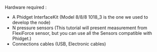 Hardware required : 
- A Phidget InterfaceKit (Model 8/8/8 1018_3 is the one we used to develop the node)
- N pressure sensors (This tutorial will present measurement from FlexiForce sensor, but you can use all the Sensors compatible with Phidget.)
- Connections cables (USB, Electronic cables)